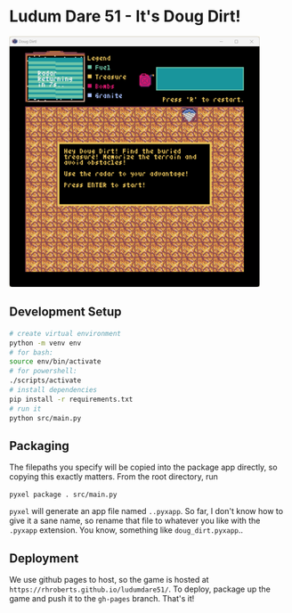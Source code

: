 # Ludum Dare 51 - It's Doug Dirt!

<img src="./assets/opening_screenshot.png" alt="Opening Screen Image" width="450" height="450">

## Development Setup

```bash
# create virtual environment
python -m venv env
# for bash:
source env/bin/activate
# for powershell:
./scripts/activate
# install dependencies
pip install -r requirements.txt
# run it
python src/main.py
```

## Packaging

The filepaths you specify will be copied into the package app directly, so copying this exactly matters. From the root directory, run

```pyxel package . src/main.py```

`pyxel` will generate an app file named `..pyxapp`. So far, I don't know how to give it a sane name, so rename that file to whatever you like with the `.pyxapp` extension. You know, something like `doug_dirt.pyxapp`..

## Deployment

We use github pages to host, so the game is hosted at `https://rhroberts.github.io/ludumdare51/`. To deploy, package up the game and push it to the `gh-pages` branch. That's it!
